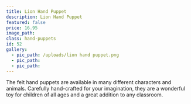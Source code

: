 ```yaml
---
title: Lion Hand Puppet
description: Lion Hand Puppet
featured: false
price: 16.95
image_path:
class: hand-puppets
id: 52
gallery:
  - pic_path: /uploads/lion hand puppet.png
  - pic_path:
  - pic_path:
---
```



The felt hand puppets are available in many different characters and animals. Carefully hand-crafted for your imagination, they are a wonderful toy for children of all ages and a great addition to any classroom.
